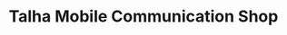 ---
title: "Talha Mobile Communication Shop"
url: /naushahro-feroze/talha-mobile-communication-shop/
shop: Handy
---
